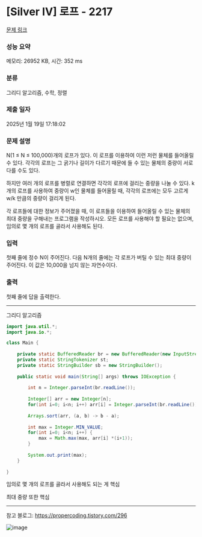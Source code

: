 # [Silver IV] 로프 - 2217 

[문제 링크](https://www.acmicpc.net/problem/2217) 

### 성능 요약

메모리: 26952 KB, 시간: 352 ms

### 분류

그리디 알고리즘, 수학, 정렬

### 제출 일자

2025년 1월 19일 17:18:02

### 문제 설명

<p>N(1 ≤ N ≤ 100,000)개의 로프가 있다. 이 로프를 이용하여 이런 저런 물체를 들어올릴 수 있다. 각각의 로프는 그 굵기나 길이가 다르기 때문에 들 수 있는 물체의 중량이 서로 다를 수도 있다.</p>

<p>하지만 여러 개의 로프를 병렬로 연결하면 각각의 로프에 걸리는 중량을 나눌 수 있다. k개의 로프를 사용하여 중량이 w인 물체를 들어올릴 때, 각각의 로프에는 모두 고르게 w/k 만큼의 중량이 걸리게 된다.</p>

<p>각 로프들에 대한 정보가 주어졌을 때, 이 로프들을 이용하여 들어올릴 수 있는 물체의 최대 중량을 구해내는 프로그램을 작성하시오. 모든 로프를 사용해야 할 필요는 없으며, 임의로 몇 개의 로프를 골라서 사용해도 된다.</p>

### 입력 

 <p>첫째 줄에 정수 N이 주어진다. 다음 N개의 줄에는 각 로프가 버틸 수 있는 최대 중량이 주어진다. 이 값은 10,000을 넘지 않는 자연수이다.</p>

### 출력 

 <p>첫째 줄에 답을 출력한다.</p>

---

그리디 알고리즘

```java
import java.util.*;
import java.io.*;

class Main {
    
    private static BufferedReader br = new BufferedReader(new InputStreamReader(System.in));
    private static StringTokenizer st;
    private static StringBuilder sb = new StringBuilder();
    
    public static void main(String[] args) throws IOException {
        
        int n = Integer.parseInt(br.readLine());
        
        Integer[] arr = new Integer[n];
        for(int i=0; i<n; i++) arr[i] = Integer.parseInt(br.readLine());
        
        Arrays.sort(arr, (a, b) -> b - a);
        
        int max = Integer.MIN_VALUE;
        for(int i=0; i<n; i++) {
            max = Math.max(max, arr[i] *(i+1));
        }
        
        System.out.print(max);
    }
    
}


```
임의로 몇 개의 로프를 골라서 사용해도 되는 게 핵심
&nbsp;

최대 중량 또한 핵심

---

참고 블로그: https://propercoding.tistory.com/296

![image](https://github.com/user-attachments/assets/23533fb3-1646-4d29-a6a2-76adb6c3b38c)
